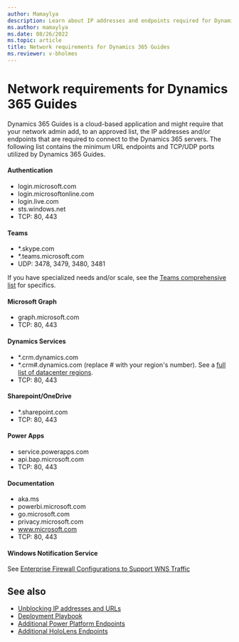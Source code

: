 ```yaml
---
author: Mamaylya
description: Learn about IP addresses and endpoints required for Dynamics 365 Guides 
ms.author: mamaylya
ms.date: 08/26/2022
ms.topic: article
title: Network requirements for Dynamics 365 Guides
ms.reviewer: v-bholmes
---
```


# Network requirements for Dynamics 365 Guides

Dynamics 365 Guides is a cloud-based application and might require that your network admin add, to an approved list, the IP addresses and/or endpoints that are required to connect to the Dynamics 365 servers. The following list contains the minimum URL endpoints and TCP/UDP ports utilized by Dynamics 365 Guides.

#### Authentication
- login.microsoft.com
- login.microsoftonline.com
- login.live.com
- sts.windows.net
- TCP: 80, 443

#### Teams

- *.skype.com
- *.teams.microsoft.com
- UDP: 3478, 3479, 3480, 3481

If you have specialized needs and/or scale, see the [Teams comprehensive list](/microsoftteams/prepare-network) for specifics.

#### Microsoft Graph
- graph.microsoft.com
- TCP: 80, 443

#### Dynamics Services
- *.crm.dynamics.com
- *.crm#.dynamics.com (replace # with your region's number). See a [full list of datacenter regions](/power-platform/admin/new-datacenter-regions).
- TCP: 80, 443

#### Sharepoint/OneDrive
- *.sharepoint.com
- TCP: 80, 443

#### Power Apps
- service.powerapps.com
- api.bap.microsoft.com
- TCP: 80, 443

#### Documentation 
- aka.ms
- powerbi.microsoft.com
- go.microsoft.com
- privacy.microsoft.com
- www.microsoft.com 
- TCP: 80, 443

#### Windows Notification Service

See [Enterprise Firewall Configurations to Support WNS Traffic](/windows/apps/design/shell/tiles-and-notifications/firewall-allowlist-config)

## See also

- [Unblocking IP addresses and URLs](/power-platform/admin/online-requirements#ip-addresses-and-urls)
- [Deployment Playbook](admin-deployment-playbook.md)
- [Additional Power Platform Endpoints](/power-platform/admin/online-requirements#internet-accessible-urls-required)
- [Additional HoloLens Endpoints](/hololens/hololens-offline)
